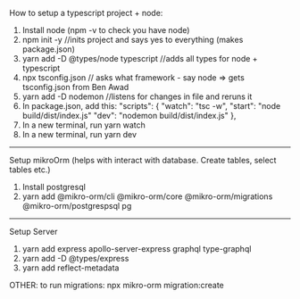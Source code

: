 How to setup a typescript project + node:

1. Install node (npm -v to check you have node)
2. npm init -y //inits project and says yes to everything (makes package.json)
3. yarn add -D @types/node typescript //adds all types for node + typescript
4. npx tsconfig.json // asks what framework - say node => gets tsconfig.json from Ben Awad
5. yarn add -D nodemon //listens for changes in file and reruns it
6. In package.json, add this:
   "scripts": {
   "watch": "tsc -w",
   "start": "node build/dist/index.js"
   "dev": "nodemon build/dist/index.js"
   },
7. In a new terminal, run yarn watch
8. In a new terminal, run yarn dev

---

Setup mikroOrm (helps with interact with database. Create tables, select tables etc.)

1. Install postgresql
2. yarn add @mikro-orm/cli @mikro-orm/core @mikro-orm/migrations @mikro-orm/postgrespsql pg

---

Setup Server

1. yarn add express apollo-server-express graphql type-graphql
2. yarn add -D @types/express
3. yarn add reflect-metadata

OTHER:
to run migrations: npx mikro-orm migration:create
